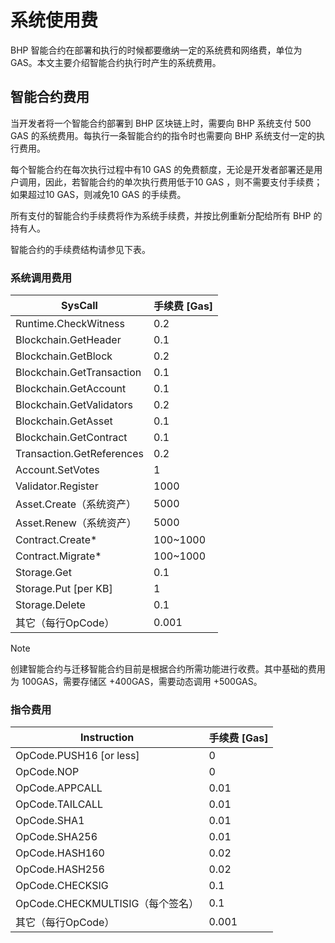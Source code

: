 # 系统使用费

BHP 智能合约在部署和执行的时候都要缴纳一定的系统费和网络费，单位为 GAS。本文主要介绍智能合约执行时产生的系统费用。

## 智能合约费用

当开发者将一个智能合约部署到 BHP 区块链上时，需要向 BHP 系统支付 500 GAS 的系统费用。每执行一条智能合约的指令时也需要向 BHP 系统支付一定的执行费用。

每个智能合约在每次执行过程中有10 GAS 的免费额度，无论是开发者部署还是用户调用，因此，若智能合约的单次执行费用低于10 GAS ，则不需要支付手续费；如果超过10 GAS，则减免10 GAS 的手续费。

所有支付的智能合约手续费将作为系统手续费，并按比例重新分配给所有 BHP 的持有人。

智能合约的手续费结构请参见下表。

### 系统调用费用

| SysCall                   | 手续费 [Gas] |
| ------------------------- | ------------ |
| Runtime.CheckWitness      | 0.2          |
| Blockchain.GetHeader      | 0.1          |
| Blockchain.GetBlock       | 0.2          |
| Blockchain.GetTransaction | 0.1          |
| Blockchain.GetAccount     | 0.1          |
| Blockchain.GetValidators  | 0.2          |
| Blockchain.GetAsset       | 0.1          |
| Blockchain.GetContract    | 0.1          |
| Transaction.GetReferences | 0.2          |
| Account.SetVotes          | 1            |
| Validator.Register        | 1000         |
| Asset.Create（系统资产）  | 5000         |
| Asset.Renew（系统资产）   | 5000         |
| Contract.Create*          | 100~1000     |
| Contract.Migrate*         | 100~1000     |
| Storage.Get               | 0.1          |
| Storage.Put [per KB]      | 1            |
| Storage.Delete            | 0.1          |
| 其它（每行OpCode）        | 0.001        |

> [!Note]
>
> 创建智能合约与迁移智能合约目前是根据合约所需功能进行收费。其中基础的费用为 100GAS，需要存储区 +400GAS，需要动态调用 +500GAS。

### 指令费用

| Instruction                      | 手续费 [Gas] |
| -------------------------------- | ------------ |
| OpCode.PUSH16 [or less]          | 0            |
| OpCode.NOP                       | 0            |
| OpCode.APPCALL                   | 0.01         |
| OpCode.TAILCALL                  | 0.01         |
| OpCode.SHA1                      | 0.01         |
| OpCode.SHA256                    | 0.01         |
| OpCode.HASH160                   | 0.02         |
| OpCode.HASH256                   | 0.02         |
| OpCode.CHECKSIG                  | 0.1          |
| OpCode.CHECKMULTISIG（每个签名） | 0.1          |
| 其它（每行OpCode）               | 0.001        |
